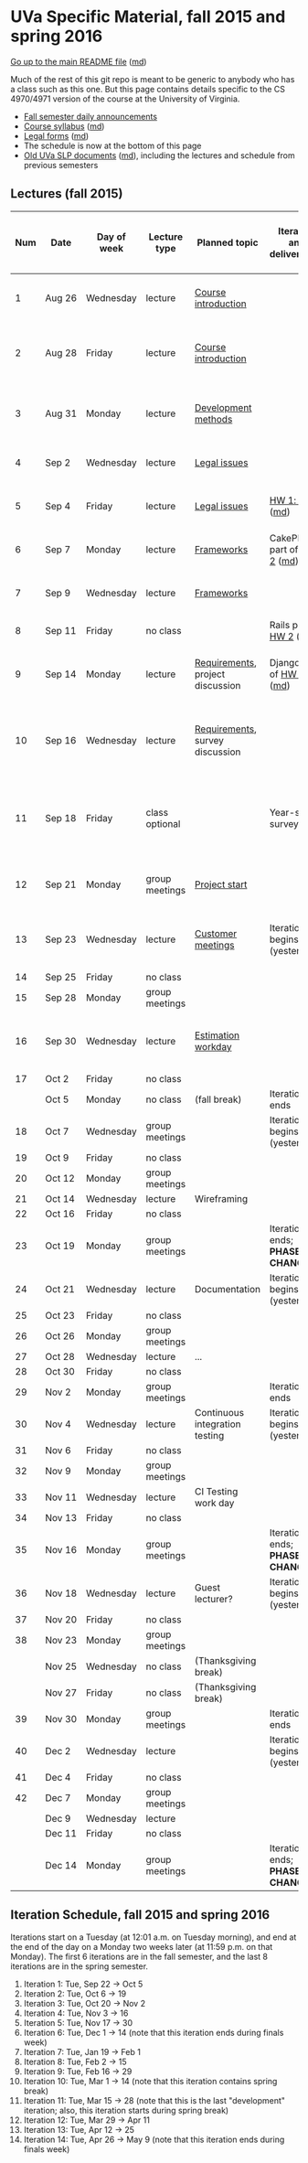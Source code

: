 UVa Specific Material, fall 2015 and spring 2016
================================================

[Go up to the main README file](../README.html) ([md](../README.md))

Much of the rest of this git repo is meant to be generic to anybody who has a class such as this one.  But this page contains details specific to the CS 4970/4971 version of the course at the University of Virginia.

- [Fall semester daily announcements][5]
- [Course syllabus][1] ([md][2])
- [Legal forms][3] ([md][4])
- The schedule is now at the bottom of this page
- [Old UVa SLP documents][6] ([md][7]), including the lectures and schedule from previous semesters

Lectures (fall 2015)
--------------------

| Num | Date        | Day of week | Lecture type  | Planned topic |Iteration and deliverables| Actual lecture progress (and recording) | 
|-----|-------------|-------------|---------------|---------------|-------------|----------------------------| 
| 1   | Aug&nbsp;26 | Wednesday   | lecture       | [Course introduction][8]  | | [Course introduction][8], slides [1][8] to [43][100] ([recording][200]) |
| 2   | Aug&nbsp;28 | Friday      | lecture       | [Course introduction][8] | | [Course introduction][8], slides [44][101] to [75][102] (end) ([recording][200]) |
| 3   | Aug&nbsp;31  | Monday      | lecture       | [Development methods][51] | | [Developemnt methods][51], slides [1][51] to [38][103] (end) ([recording][201]) |
| 4   | Sep&nbsp;2  | Wednesday   | lecture       | [Legal issues][52] | | [Legal issues][52], slides [1][52] to [28][104] ([recording][202]) |
| 5   | Sep&nbsp;4  | Friday      | lecture       | [Legal issues][52] | [HW 1: git][20] ([md][21])| [Legal issues][52], slides [29][105] to [41][106] (end) ([recording][202]) |
| 6   | Sep&nbsp;7  | Monday      | lecture       | [Frameworks][53] | CakePHP part of [HW 2][22] ([md][23])| [Frameworks][53], slides [1][53] to [29][107] ([recording][203]) |
| 7   | Sep&nbsp;9 | Wednesday   | lecture       | [Frameworks][53]    | | [Frameworks][53], slides [30][108] to [53][109] (end) ([recording][203]) |
| 8   | Sep&nbsp;11 | Friday      | no class      |               | Rails part of [HW 2][22] ([md][23]) | |
| 9   | Sep&nbsp;14 | Monday      | lecture       | [Requirements][54], project discussion  | Django part of [HW 2][22] ([md][23]) | Project discussion; [Requirements][54], slides [1][54] to [13][110] ([recording][204]) |
| 10  | Sep&nbsp;16 | Wednesday   | lecture       | [Requirements][54], survey discussion | | Survey discussion; [Requirements][54], slides [14][111] to [31][112] (end) ([recording][204]) |
| 11  | Sep&nbsp;18 | Friday      | class optional |               | Year-start surveys due | Class is for those who have questions about the survey or the projects |
| 12  | Sep&nbsp;21 | Monday      | group meetings | [Project start][55] | | [Project start][55], slides [1][55] to [30][113] (end) ([recording][205]) |
| 13  | Sep&nbsp;23 | Wednesday   | lecture       | [Customer meetings][56] | Iteration 1 begins (yesterday) | [Customer meetings][56], slides [1][56] to [28][114] (end) ([recording][206]) |
| 14  | Sep&nbsp;25 | Friday      | no class      |               | | |
| 15  | Sep&nbsp;28 | Monday      | group meetings |               | | |
| 16  | Sep&nbsp;30 | Wednesday   | lecture       | [Estimation workday][57] | | [Estimation workday][57], slides [1][57] to [29][115] (end) ([recording][207]) |
| 17  | Oct&nbsp;2  | Friday      | no class      |               | | |
|     | Oct&nbsp;5  | Monday      | no class      | (fall break)  | Iteration 1 ends | |
| 18  | Oct&nbsp;7  | Wednesday   | group meetings |               | Iteration 2 begins (yesterday) | |
| 19  | Oct&nbsp;9  | Friday      | no class      |               | | |
| 20  | Oct&nbsp;12 | Monday      | group meetings |               | | |
| 21  | Oct&nbsp;14 | Wednesday   | lecture       | Wireframing   | | |
| 22  | Oct&nbsp;16 | Friday      | no class      |               | | |
| 23  | Oct&nbsp;19 | Monday      | group meetings |               | Iteration 2 ends; **PHASE CHANGE** | |
| 24  | Oct&nbsp;21 | Wednesday   | lecture       | Documentation | Iteration 3 begins (yesterday) | |
| 25  | Oct&nbsp;23 | Friday      | no class      |               | | |
| 26  | Oct&nbsp;26 | Monday      | group meetings |               | | |
| 27  | Oct&nbsp;28 | Wednesday   | lecture       | ... | | |
| 28  | Oct&nbsp;30 | Friday      | no class      |               | | |
| 29  | Nov&nbsp;2  | Monday      | group meetings |               | Iteration 3 ends | |
| 30  | Nov&nbsp;4  | Wednesday   | lecture       | Continuous integration testing | Iteration 4 begins (yesterday) | |
| 31  | Nov&nbsp;6  | Friday      | no class      |               | | |
| 32  | Nov&nbsp;9 | Monday      | group meetings |               | | |
| 33  | Nov&nbsp;11 | Wednesday   | lecture       | CI Testing work day | | See [here][81] for details |
| 34  | Nov&nbsp;13 | Friday      | no class      |               | | |
| 35  | Nov&nbsp;16 | Monday      | group meetings |               | Iteration 4 ends; **PHASE CHANGE** | |
| 36  | Nov&nbsp;18 | Wednesday   | lecture       | Guest lecturer? | Iteration 5 begins (yesterday) | |
| 37  | Nov&nbsp;20 | Friday      | no class      |               | | |
| 38  | Nov&nbsp;23 | Monday      | group meetings |               | | |
|     | Nov&nbsp;25 | Wednesday   | no class      | (Thanksgiving break) | | |
|     | Nov&nbsp;27 | Friday      | no class      | (Thanksgiving break) | | |
| 39  | Nov&nbsp;30 | Monday      | group meetings |               | Iteration 5 ends | |
| 40  | Dec&nbsp;2  | Wednesday   | lecture       |               | Iteration 6 begins (yesterday) | |
| 41  | Dec&nbsp;4  | Friday      | no class      |               | | |
| 42  | Dec&nbsp;7  | Monday      | group meetings |               | | |
|     | Dec&nbsp;9  | Wednesday   | lecture       |               | | |
|     | Dec&nbsp;11 | Friday      | no class      |               | | |
|     | Dec&nbsp;14 | Monday      | group meetings |               | Iteration 6 ends; **PHASE CHANGE** | |


Iteration Schedule, fall 2015 and spring 2016
---------------------------------------------

Iterations start on a Tuesday (at 12:01 a.m. on Tuesday morning), and end at the end of the day on a Monday two weeks later (at 11:59 p.m. on that Monday).  The first 6 iterations are in the fall semester, and the last 8 iterations are in the spring semester.

1. Iteration 1: Tue, Sep 22 -> Oct 5
2. Iteration 2: Tue, Oct 6 -> 19
3. Iteration 3: Tue, Oct 20 -> Nov 2
4. Iteration 4: Tue, Nov 3 -> 16
5. Iteration 5: Tue, Nov 17 -> 30
6. Iteration 6: Tue, Dec 1 -> 14 (note that this iteration ends during finals week)
7. Iteration 7: Tue, Jan 19 -> Feb 1
8. Iteration 8: Tue, Feb 2 -> 15
9. Iteration 9: Tue, Feb 16 -> 29
10. Iteration 10: Tue, Mar 1 -> 14 (note that this iteration contains spring break)
11. Iteration 11: Tue, Mar 15 -> 28	(note that this is the last "development" iteration; also, this iteration starts during spring break)
12. Iteration 12: Tue, Mar 29 -> Apr 11
13. Iteration 13: Tue, Apr 12 -> 25
14. Iteration 14: Tue, Apr 26 -> May 9 (note that this iteration ends during finals week)



[1]: syllabus.html
[2]: syllabus.md
[3]: legal.html
[4]: legal.md
[5]: daily-announcements.html#/
[6]: old/index.html
[7]: old/index.md
[8]: course-introduction-fall.html#/
[9]: course-introduction-spring.html#/
[10]: schedule.html
[11]: schedule.md

[20]: ../docs/hw-git.html
[21]: ../docs/hw-git.md
[22]: ../docs/hw-frameworks.html
[23]: ../docs/hw-frameworks.md

[51]: ../slides/01-development-methods.html#/
[52]: ../slides/02-legal.html#/
[53]: ../slides/03-frameworks.html#/
[54]: ../slides/04-requirements.html#/
[55]: ../slides/05-project-start.html#/
[56]: ../slides/06-customer-meetings.html#/
[57]: ../slides/07-estimation.html#/
[58]: ../slides/08-wireframing.html#/
[59]: ../slides/09-documentation.html#/
[60]: ../slides/10-ci-testing.html#/

[81]: daily-announcements.html#citestingworkday

[100]: course-introduction-fall.html#/6/8
[101]: course-introduction-fall.html#/7
[102]: course-introduction-fall.html#/9/10
[103]: ../slides/01-development-methods.html#/7/5
[104]: ../slides/02-legal.html#/4/13
[105]: ../slides/02-legal.html#/5
[106]: ../slides/02-legal.html#/6/8
[107]: ../slides/03-frameworks.html#/4/7
[108]: ../slides/03-frameworks.html#/5
[109]: ../slides/03-frameworks.html#/7/6
[110]: ../slides/04-requirements.html#/2/10
[111]: ../slides/04-requirements.html#/3
[112]: ../slides/04-requirements.html#/4/7
[113]: ../slides/05-project-start.html#/4/16
[114]: ../slides/06-customer-meetings.html#/4/5
[115]: ../slides/07-estimation.html#/6/2

[200]: https://collab.itc.virginia.edu/access/content/group/abd4c720-2e1c-4e78-ba51-747402696f40/lectures/course-introduction-fall/course-introduction-fall.htm
[201]: https://collab.itc.virginia.edu/access/content/group/abd4c720-2e1c-4e78-ba51-747402696f40/lectures/01-development-methods/01-development-methods.htm
[202]: https://collab.itc.virginia.edu/access/content/group/abd4c720-2e1c-4e78-ba51-747402696f40/lectures/02-legal/02-legal.htm
[203]: https://collab.itc.virginia.edu/access/content/group/abd4c720-2e1c-4e78-ba51-747402696f40/lectures/03-frameworks/03-frameworks.htm
[204]: https://collab.itc.virginia.edu/access/content/group/abd4c720-2e1c-4e78-ba51-747402696f40/lectures/04-requirements/04-requirements.htm
[205]: https://collab.itc.virginia.edu/access/content/group/abd4c720-2e1c-4e78-ba51-747402696f40/lectures/05-project-start/05-project-start.htm
[206]: https://collab.itc.virginia.edu/access/content/group/abd4c720-2e1c-4e78-ba51-747402696f40/lectures/06-customer-meetings/06-customer-meetings.htm
[207]: https://collab.itc.virginia.edu/access/content/group/abd4c720-2e1c-4e78-ba51-747402696f40/lectures/07-estimation/07-estimation.htm

